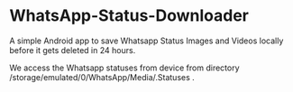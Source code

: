 # WhatsApp-Status-Downloader

A simple Android app to save Whatsapp Status Images and Videos locally before it gets deleted in 24 hours.

We access the Whatsapp statuses from device from directory  /storage/emulated/0/WhatsApp/Media/.Statuses .

